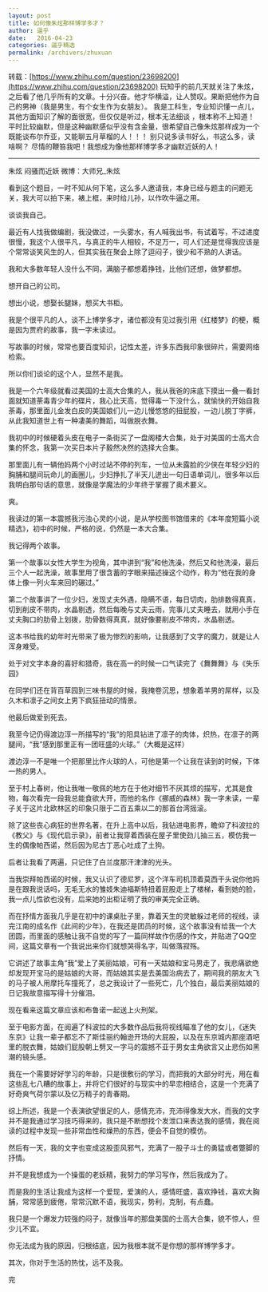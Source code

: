 ```yaml
---
layout: post
title: 如何像朱炫那样博学多才？
author: 逼乎
date:   2016-04-23
categories: 逼乎精选
permalink: /archivers/zhuxuan
---
```




转载：[https://www.zhihu.com/question/23698200](https://www.zhihu.com/question/23698200)
玩知乎的前几天就关注了朱炫，之后看了他几乎所有的文章。十分兴奋。他才华横溢，让人赞叹。果断把他作为自己的男神（我是男生，有个女生作为女朋友）。
我是工科生，专业知识懂一点儿，其他方面知识了解的面很宽，但仅仅是听过，根本无法细谈 ，根本称不上知道！平时比较幽默，但是这种幽默感似乎没有含金量，很希望自己像朱炫那样成为一个既能谈布尔乔亚，又能聊五月草榴的人！！！
别只说多读书好么，书这么多，读啥啊？
尽情的鞭笞我吧！我想成为像他那样博学多才幽默近妖的人！

----------

朱炫 闷骚而近妖 微博：大师兄_朱炫

看到这个题目，一时不知从何下笔，这么多人邀请我，本身已经与题主的问题无关，我大可以拍下来，裱上框，来时给儿孙，以作吹牛逼之用。

谈谈我自己。

最近有人找我做编剧，我没做过，一头雾水，有人喊我出书，有试着写，不过进度很慢，我这个人很平凡，与真正的牛人相较，不足万一，可人们还是觉得我应该是个常常谈笑风生的人，但其实我在聚会上除了逗闷子，很少和不熟的人讲话。

我和大多数年轻人没什么不同，满脑子都想着挣钱，比他们还想，做梦都想。

想开自己的公司。

想出小说，想娶长腿妹，想买大书柜。

我是个很平凡的人，谈不上博学多才，诸位都没有见过我引用《红楼梦》的梗，概是因为贾府的故事，我一字未读过。

写故事的时候，常常也要百度知识，记性太差，许多东西我印象很碎片，需要网络检索。

所以你们谈论的这个人，显然不是我。



我是一个六年级就看过美国的士高大合集的人，我从我爸的床底下摸出一叠一看封面就知道荼毒青少年的碟片，我心比天高，觉得毒一下没什么，就愉快的开始自我荼毒，那里面儿金发白皮的美国娘们儿一边儿慢悠悠的扭屁股，一边儿脱丁字裤，从此我知道世上有一种凄美的舞蹈，叫做脱衣舞。


我初中的时候硬着头皮在电子一条街买了一盘阁楼大合集，处于对美国的士高大合集的怀念，我第一次买日本片子毅然决然的选择大合集。

那里面儿有一辆他妈两个小时过站不停的列车，一位从未露脸的少侠在年轻少妇的胸脯和腿间玩命儿的画圈儿，少妇挣扎了半天儿迸出一句日语单词儿，很多年以后我明白那句话的意思，就像是学魔法的少年终于掌握了奥术要义。

爽。

我读过的第一本震撼我污浊心灵的小说，是从学校图书馆借来的《本年度短篇小说精选》，初中的时候，严格的说，仍然是一本大合集。

我记得两个故事。

第一个故事以女性大学生为视角，其中讲到“我”和他洗澡，然后又和他洗澡，最后三个人一起洗澡，故事里用了很含蓄的字眼来描述操这个动作，称为“他在我的身体上像一列火车来回的碾过。”

第二个故事讲了一位少妇，发现丈夫外遇，隐瞒不语，每日切肉，肋排数得真真，切到削皮不带肉，水晶剔透，然后每晚与丈夫云雨，完事儿丈夫睡去，就用小手在丈夫胸口的肋骨上划拨，肋骨数得真真，就好像要削皮不带肉，水晶剔透。

这本书给我的幼年时光带来了极为惨烈的影响，让我感到了文字的魔力，就是让人浑身难受。

处于对文字本身的喜好和猎奇，我在高一的时候一口气读完了《舞舞舞》与《失乐园》

在同学们还在背百草园到三味书屋的时候，我掩卷沉思，想象着羊男的屌样，以及久木和凛子之间女上男下疯狂扭动的情景。

他最后做爱到死去。

我至今记仍得渡边淳一所描写的“我”的阳具钻进了凛子的肉体，炽热，在凛子的两腿间，“我”感到那里正有一团旺盛的火球。”（大概是这样）

渡边淳一不是唯一个把那里比作火球的人，可他是第一个让我在读到的时候，下体一热的男人。

至于村上春树，他让我唯一敬佩的地方在于他对细节不厌其烦的描写，尤其是食物，每次看完一段我总能食欲大开，而他的名作《挪威的森林》我一字未读，一辈子关于这片北欧林区的印象只限于二百五乘以二的那首台湾摇滚。

除了这些丧心病狂的世界名著，在升上高中以后，我钻进电影界，瞻仰了科波拉的《教父》与《现代启示录》，前者让我穿着西装在屋子里使劲儿抽三五，模仿我一生的偶像帕西诺，然后因为尼古丁恶心吐成了土狗。

后者让我看了两遍，只记住了白兰度那汗津津的光头。

当我崇拜帕西诺的时候，我又认识了德尼罗，这个洋车司机顶着莫西干头说你他妈是在跟我说话吗，无毛无水的雏妓朱迪福斯特扭着屁股走上了楼梯，看到她的脸，我一点儿性欲也没有，后来她的出柜证明了我的审美完全正确。

而在抒情方面我几乎是在初中的课桌肚子里，靠着天生的灵敏躲过老师的视线，读完江南的成名作《此间的少年》，在我还是团员的时候，这个故事没有给我一个大团圆，而里面的感触让我不自觉的写了一篇同样故作伤感的作文，并贴进了QQ空间，这篇文章有一个我说出来你们就想哭得名字，叫做落寂殇。

它讲述了故事主角“我”爱上了美丽姑娘，可有一天姑娘和宝马男走了，我悲痛欲绝却发现开宝马的是姑娘的大哥，而姑娘其实是去美国治病去了，期间我的朋友大飞的马子被人用摩托车撞死了，总之我设计了一些死亡，几个独白，最后美丽姑娘的日记我故意描写得十分催泪。

现在看来这篇文章应该和布鲁诺一起送上火刑架。

至于电影方面，在阅遍了科波拉的大多数作品后我将视线瞄准了他的女儿，《迷失东京》让我一辈子都忘不了斯佳丽约翰逊开场的大屁股，以及在东京城内那座酒吧里的脱衣舞，姑娘们屁股朝上劈叉一字马的震撼不亚于男女主角欲言又止悲伤如黑潮的镜头感。

我在一个需要好好学习的年龄，只是很敷衍的学习，而把我的大部分时光，用在看这些乱七八糟的故事上，并将它们很好的与现实中的早恋相结合，这是一个充满了好奇爽气荷尔蒙以及亿万精子的青春期。

综上所述，我是一个表演欲望很足的人，感情充沛，充沛得像发大水，而我的文字并不是我通过学习技巧得来的，我只是不断想找个发泄口来表达我的感情，我在阅读的过程中发现一些非常血性和燥热的东西，便会不自觉的模仿。

然后有一天，我的文字也变成这股歪风邪气，充满了一股子斗士的勇猛或者蹩脚的抒情。

并不是我想成为一个操蛋的老妖精，我努力的学习写作，然后我成为了。

而是我的生活让我成为这样一个爱现，爱演的人，感情旺盛，喜欢挣钱，喜欢大胸脯，常常感到疲倦，常常沉默不语，我现实，势利，克制，有点蠢。

我只是一个爆发力较强的闷子，就像当年的那盘美国的士高大合集，貌不惊人，但少儿不宜。

你无法成为我的原因，归根结底，因为我根本就不是你想的那样博学多才。

其次，你对于生活的热忱，远不及我。

完
